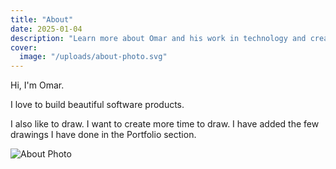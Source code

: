 ```yaml
---
title: "About"
date: 2025-01-04
description: "Learn more about Omar and his work in technology and creativity."
cover:
  image: "/uploads/about-photo.svg"
---
```


Hi, I'm Omar. 

I love to build beautiful software products. 

I also like to draw. I want to create more time to draw. I have added the few drawings I have done in the Portfolio section.

![About Photo](/uploads/about-photo.svg)



